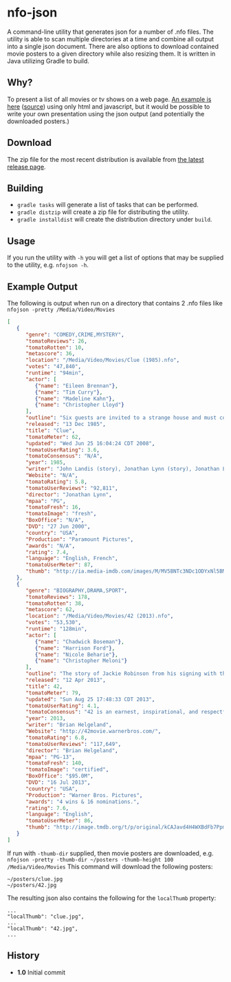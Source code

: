 # nfo-json

A command-line utility that generates json for a number of .nfo files.  The utility is able to scan multiple directories at a time and combine all output into a single json document.  There are also options to download contained movie posters to a given directory while also resizing them.  It is written in Java utilizing Gradle to build.

Why?
----
To present a list of all movies or tv shows on a web page.  [An example is here](http://zpalffy.github.io/nfo-json-example) ([source](https://github.com/zpalffy/zpalffy.github.io/tree/master/nfo-json-example)) using only html and javascript, but it would be possible to write your own presentation using the json output (and potentially the downloaded posters.)

Download
--------
The zip file for the most recent distribution is available from [the latest release page](https://github.com/zpalffy/nfo-json/releases/latest).

Building
--------
- `gradle tasks` will generate a list of tasks that can be performed.  
- `gradle distzip` will create a zip file for distributing the utility.
- `gradle installdist` will create the distribution directory under `build`.

Usage
-----
If you run the utility with `-h` you will get a list of options that may be supplied to the utility, e.g. `nfojson -h`.

Example Output
--------------
The following is output when run on a directory that contains 2 .nfo files like `nfojson -pretty /Media/Video/Movies`

``` json
[
   {
      "genre": "COMEDY,CRIME,MYSTERY",
      "tomatoReviews": 26,
      "tomatoRotten": 10,
      "metascore": 36,
      "location": "/Media/Video/Movies/Clue (1985).nfo",
      "votes": "47,840",
      "runtime": "94min",
      "actor": [
         {"name": "Eileen Brennan"},
         {"name": "Tim Curry"},
         {"name": "Madeline Kahn"},
         {"name": "Christopher Lloyd"}
      ],
      "outline": "Six guests are invited to a strange house and must cooperate with the staff to solve a murder mystery.",
      "released": "13 Dec 1985",
      "title": "Clue",
      "tomatoMeter": 62,
      "updated": "Wed Jun 25 16:04:24 CDT 2008",
      "tomatoUserRating": 3.6,
      "tomatoConsensus": "N/A",
      "year": 1985,
      "writer": "John Landis (story), Jonathan Lynn (story), Jonathan Lynn (screenplay)",
      "Website": "N/A",
      "tomatoRating": 5.8,
      "tomatoUserReviews": "92,811",
      "director": "Jonathan Lynn",
      "mpaa": "PG",
      "tomatoFresh": 16,
      "tomatoImage": "fresh",
      "BoxOffice": "N/A",
      "DVD": "27 Jun 2000",
      "country": "USA",
      "Production": "Paramount Pictures",
      "awards": "N/A",
      "rating": 7.4,
      "language": "English, French",
      "tomatoUserMeter": 87,
      "thumb": "http://ia.media-imdb.com/images/M/MV5BNTc3NDc1ODYxNl5BMl5BanBnXkFtZTcwMjc5MDMyMQ@@._V1_SX300.jpg"
   },
   {
      "genre": "BIOGRAPHY,DRAMA,SPORT",
      "tomatoReviews": 178,
      "tomatoRotten": 38,
      "metascore": 62,
      "location": "/Media/Video/Movies/42 (2013).nfo",
      "votes": "53,530",
      "runtime": "128min",
      "actor": [
         {"name": "Chadwick Boseman"},
         {"name": "Harrison Ford"},
         {"name": "Nicole Beharie"},
         {"name": "Christopher Meloni"}
      ],
      "outline": "The story of Jackie Robinson from his signing with the Brooklyn Dodgers organization in 1945 to his historic 1947 rookie season when he broke the color barrier in Major League Baseball.",
      "released": "12 Apr 2013",
      "title": 42,
      "tomatoMeter": 79,
      "updated": "Sun Aug 25 17:48:33 CDT 2013",
      "tomatoUserRating": 4.1,
      "tomatoConsensus": "42 is an earnest, inspirational, and respectfully told biography of an influential American sports icon, though it might be a little too safe and old-fashioned for some.",
      "year": 2013,
      "writer": "Brian Helgeland",
      "Website": "http://42movie.warnerbros.com/",
      "tomatoRating": 6.8,
      "tomatoUserReviews": "117,649",
      "director": "Brian Helgeland",
      "mpaa": "PG-13",
      "tomatoFresh": 140,
      "tomatoImage": "certified",
      "BoxOffice": "$95.0M",
      "DVD": "16 Jul 2013",
      "country": "USA",
      "Production": "Warner Bros. Pictures",
      "awards": "4 wins & 16 nominations.",
      "rating": 7.6,
      "language": "English",
      "tomatoUserMeter": 86,
      "thumb": "http://image.tmdb.org/t/p/original/kCAJavd4H4WXBdFb7PpmfsNlKPn.jpg"
   }
]
```

If run with `-thumb-dir` supplied, then movie posters are downloaded, e.g. `nfojson -pretty -thumb-dir ~/posters -thumb-height 100 /Media/Video/Movies`  This command will download the following posters:

```
~/posters/clue.jpg
~/posters/42.jpg
```

The resulting json also contains the following for the `localThumb` property:

```
...
"localThumb": "clue.jpg",
...
"localThumb": "42.jpg",
...
```

History
-------
* **1.0** Initial commit
